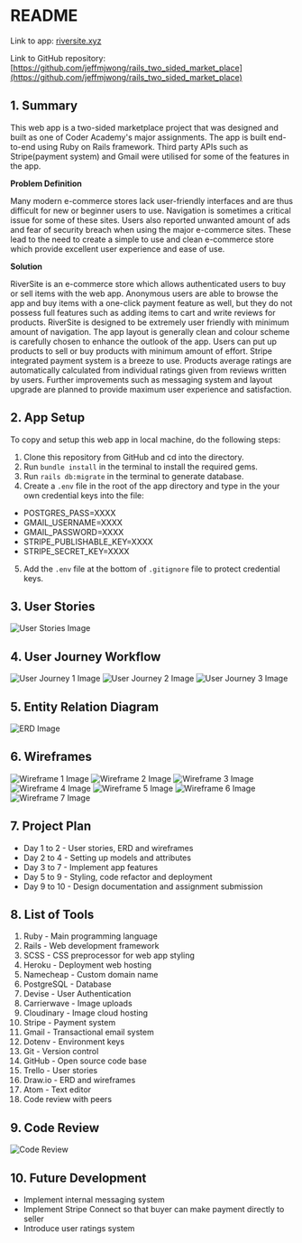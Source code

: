 # README

Link to app: [riversite.xyz](http://riversite.xyz)

Link to GitHub repository: [https://github.com/jeffmjwong/rails_two_sided_market_place](https://github.com/jeffmjwong/rails_two_sided_market_place)

## 1. Summary
This web app is a two-sided marketplace project that was designed and built as one of Coder Academy's major assignments. The app is built end-to-end using Ruby on Rails framework. Third party APIs such as Stripe(payment system) and Gmail were utilised for some of the features in the app.

**Problem Definition**

Many modern e-commerce stores lack user-friendly interfaces and are thus difficult for new or beginner users to use. Navigation is sometimes a critical issue for some of these sites. Users also reported unwanted amount of ads and fear of security breach when using the major e-commerce sites. These lead to the need to create a simple to use and clean e-commerce store which provide excellent user experience and ease of use.

**Solution**

RiverSite is an e-commerce store which allows authenticated users to buy or sell items with the web app. Anonymous users are able to browse the app and buy items with a one-click payment feature as well, but they do not possess full features such as adding items to cart and write reviews for products. RiverSite is designed to be extremely user friendly with minimum amount of navigation. The app layout is generally clean and colour scheme is carefully chosen to enhance the outlook of the app. Users can put up products to sell or buy products with minimum amount of effort. Stripe integrated payment system is a breeze to use. Products average ratings are automatically calculated from individual ratings given from reviews written by users. Further improvements such as messaging system and layout upgrade are planned to provide maximum user experience and satisfaction.

## 2. App Setup

To copy and setup this web app in local machine, do the following steps:
1. Clone this repository from GitHub and cd into the directory.
2. Run ```bundle install``` in the terminal to install the required gems.
3. Run ```rails db:migrate``` in the terminal to generate database.
4. Create a ```.env``` file in the root of the app directory and type in the your own credential keys into the file:
 * POSTGRES_PASS=XXXX
 * GMAIL_USERNAME=XXXX
 * GMAIL_PASSWORD=XXXX
 * STRIPE_PUBLISHABLE_KEY=XXXX
 * STRIPE_SECRET_KEY=XXXX
5. Add the ```.env``` file at the bottom of ```.gitignore``` file to protect credential keys.

## 3. User Stories

![User Stories Image](/app/assets/images/user-stories.png)

## 4. User Journey Workflow

![User Journey 1 Image](/app/assets/images/user-journey1.jpg)
![User Journey 2 Image](/app/assets/images/user-journey2.jpg)
![User Journey 3 Image](/app/assets/images/user-journey3.jpg)

## 5. Entity Relation Diagram

![ERD Image](/app/assets/images/ERD.jpg)

## 6. Wireframes

![Wireframe 1 Image](/app/assets/images/wireframe1.png)
![Wireframe 2 Image](/app/assets/images/wireframe2.png)
![Wireframe 3 Image](/app/assets/images/wireframe3.png)
![Wireframe 4 Image](/app/assets/images/wireframe4.png)
![Wireframe 5 Image](/app/assets/images/wireframe5.png)
![Wireframe 6 Image](/app/assets/images/wireframe6.png)
![Wireframe 7 Image](/app/assets/images/wireframe7.png)

## 7. Project Plan

 + Day 1 to 2 - User stories, ERD and wireframes
 + Day 2 to 4 - Setting up models and attributes
 + Day 3 to 7 - Implement app features
 + Day 5 to 9 - Styling, code refactor and deployment
 + Day 9 to 10 - Design documentation and assignment submission

## 8. List of Tools

1. Ruby - Main programming language
2. Rails - Web development framework
3. SCSS - CSS preprocessor for web app styling
4. Heroku - Deployment web hosting
5. Namecheap - Custom domain name
6. PostgreSQL - Database
7. Devise - User Authentication
8. Carrierwave - Image uploads
9. Cloudinary - Image cloud hosting
10. Stripe - Payment system
11. Gmail - Transactional email system
12. Dotenv - Environment keys
13. Git - Version control
14. GitHub - Open source code base
15. Trello - User stories
16. Draw.io - ERD and wireframes
17. Atom - Text editor
18. Code review with peers

## 9. Code Review

![Code Review](/app/assets/images/code-review.png)

## 10. Future Development
 - Implement internal messaging system
 - Implement Stripe Connect so that buyer can make payment directly to seller
 - Introduce user ratings system
